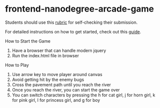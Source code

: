 frontend-nanodegree-arcade-game
===============================

Students should use this [rubric](https://www.udacity.com/course/viewer/#!/c-nd001/l-2696458597/m-2687128535) for self-checking their submission.

For detailed instructions on how to get started, check out this [guide](https://docs.google.com/document/d/1v01aScPjSWCCWQLIpFqvg3-vXLH2e8_SZQKC8jNO0Dc/pub?embedded=true).

How to Start the Game
1. Have a browser that can handle modern jquery
2. Run the index.html file in browser

How to Play
1. Use arrow key to move player around canvas
2. Avoid getting hit by the enemy bugs
3. Cross the pavement path until you reach the river
4. Once you reach the river, you can start the game over
5. You can switch characters by pressing the h for cat girl, j for horn girl, k for pink girl, l for princess girl, and g for boy